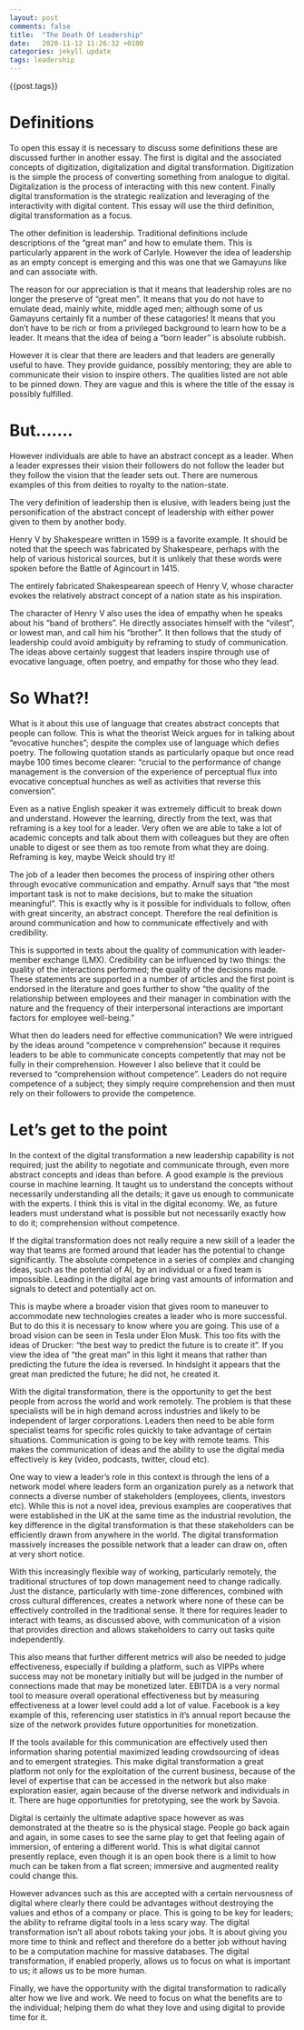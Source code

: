```yaml
---
layout: post
comments: false
title:  "The Death Of Leadership"
date:   2020-11-12 11:26:32 +0100
categories: jekyll update
tags: leadership
---
```


{{post.tags}}

# Definitions

To open this essay it is necessary to discuss some definitions these are discussed further in another essay. The first is digital and the associated concepts of digitization, digitalization and digital transformation. Digitization is the simple the process of converting something from analogue to digital. Digitalization is the process of interacting with this new content. Finally digital transformation is the strategic realization and leveraging of the interactivity with digital content. This essay will use the third definition, digital transformation as a focus.

The other definition is leadership. Traditional definitions include descriptions of the “great man” and how to emulate them. This is particularly apparent in the work of Carlyle. However the idea of leadership as an empty concept is emerging and this was one that we Gamayuns like and can associate with.

The reason for our appreciation is that it means that leadership roles are no longer the preserve of “great men”. It means that you do not have to emulate dead, mainly white, middle aged men; although some of us Gamayuns certainly fit a number of these catagories! It means that you don’t have to be rich or from a privileged background to learn how to be a leader. It means that the idea of being a “born leader” is absolute rubbish.

However it is clear that there are leaders and that leaders are generally useful to have. They provide guidance, possibly mentoring; they are able to communicate their vision to inspire others. The qualities listed are not able to be pinned down. They are vague and this is where the title of the essay is possibly fulfilled.

# But…….

However individuals are able to have an abstract concept as a leader. When a leader expresses their vision their followers do not follow the leader but they follow the vision that the leader sets out. There are numerous examples of this from deities to royalty to the nation-state.

The very definition of leadership then is elusive, with leaders being just the personification of the abstract concept of leadership with either power given to them by another body.

Henry V by Shakespeare written in 1599 is a favorite example. It should be noted that the speech was fabricated by Shakespeare, perhaps with the help of various historical sources, but it is unlikely that these words were spoken before the Battle of Agincourt in 1415.

The entirely fabricated Shakespearean speech of Henry V, whose character evokes the relatively abstract concept of a nation state as his inspiration.

The character of Henry V also uses the idea of empathy when he speaks about his “band of brothers”. He directly associates himself with the “vilest”, or lowest man, and call him his “brother”. It then follows that the study of leadership could avoid ambiguity by reframing to study of communication. The ideas above certainly suggest that leaders inspire through use of evocative language, often poetry, and empathy for those who they lead.

# So What?!

What is it about this use of language that creates abstract concepts that people can follow. This is what the theorist Weick argues for in talking about “evocative hunches”; despite the complex use of language which defies poetry. The following quotation stands as particularly opaque but once read maybe 100 times become clearer: “crucial to the performance of change management is the conversion of the experience of perceptual flux into evocative conceptual hunches as well as activities that reverse this conversion”.

Even as a native English speaker it was extremely difficult to break down and understand. However the learning, directly from the text, was that reframing is a key tool for a leader. Very often we are able to take a lot of academic concepts and talk about them with colleagues but they are often unable to digest or see them as too remote from what they are doing. Reframing is key, maybe Weick should try it!

The job of a leader then becomes the process of inspiring other others through evocative communication and empathy. Arnulf says that “the most important task is not to make decisions, but to make the situation meaningful”. This is exactly why is it possible for individuals to follow, often with great sincerity, an abstract concept. Therefore the real definition is around communication and how to communicate effectively and with credibility.

This is supported in texts about the quality of communication with leader-member exchange (LMX). Credibility can be influenced by two things: the quality of the interactions performed; the quality of the decisions made. These statements are supported in a number of articles and the first point is endorsed in the literature and goes further to show “the quality of the relationship between employees and their manager in combination with the nature and the frequency of their interpersonal interactions are important factors for employee well-being.”

What then do leaders need for effective communication? We were intrigued by the ideas around “competence v comprehension” because it requires leaders to be able to communicate concepts competently that may not be fully in their comprehension. However I also believe that it could be reversed to “comprehension without competence”. Leaders do not require competence of a subject; they simply require comprehension and then must rely on their followers to provide the competence.

# Let’s get to the point

In the context of the digital transformation a new leadership capability is not required; just the ability to negotiate and communicate through, even more abstract concepts and ideas than before. A good example is the previous course in machine learning. It taught us to understand the concepts without necessarily understanding all the details; it gave us enough to communicate with the experts. I think this is vital in the digital economy. We, as future leaders must understand what is possible but not necessarily exactly how to do it; comprehension without competence.

If the digital transformation does not really require a new skill of a leader the way that teams are formed around that leader has the potential to change significantly. The absolute competence in a series of complex and changing ideas, such as the potential of AI, by an individual or a fixed team is impossible. Leading in the digital age bring vast amounts of information and signals to detect and potentially act on.

This is maybe where a broader vision that gives room to maneuver to accommodate new technologies creates a leader who is more successful. But to do this it is necessary to know where you are going. This use of a broad vision can be seen in Tesla under Elon Musk. This too fits with the ideas of Drucker: “the best way to predict the future is to create it”. If you view the idea of “the great man” in this light it means that rather than predicting the future the idea is reversed. In hindsight it appears that the great man predicted the future; he did not, he created it.

With the digital transformation, there is the opportunity to get the best people from across the world and work remotely. The problem is that these specialists will be in high demand across industries and likely to be independent of larger corporations. Leaders then need to be able form specialist teams for specific roles quickly to take advantage of certain situations. Communication is going to be key with remote teams. This makes the communication of ideas and the ability to use the digital media effectively is key (video, podcasts, twitter, cloud etc).

One way to view a leader’s role in this context is through the lens of a network model where leaders form an organization purely as a network that connects a diverse number of stakeholders (employees, clients, investors etc). While this is not a novel idea, previous examples are cooperatives that were established in the UK at the same time as the industrial revolution, the key difference in the digital transformation is that these stakeholders can be efficiently drawn from anywhere in the world. The digital transformation massively increases the possible network that a leader can draw on, often at very short notice.

With this increasingly flexible way of working, particularly remotely, the traditional structures of top down management need to change radically. Just the distance, particularly with time-zone differences, combined with cross cultural differences, creates a network where none of these can be effectively controlled in the traditional sense. It there for requires leader to interact with teams, as discussed above, with communication of a vision that provides direction and allows stakeholders to carry out tasks quite independently.

This also means that further different metrics will also be needed to judge effectiveness, especially if building a platform, such as VIPPs where success may not be monetary initially but will be judged in the number of connections made that may be monetized later. EBITDA is a very normal tool to measure overall operational effectiveness but by measuring effectiveness at a lower level could add a lot of value. Facebook is a key example of this, referencing user statistics in it’s annual report because the size of the network provides future opportunities for monetization.

If the tools available for this communication are effectively used then information sharing potential maximized leading crowdsourcing of ideas and to emergent strategies. This make digital transformation a great platform not only for the exploitation of the current business, because of the level of expertise that can be accessed in the network but also make exploration easier, again because of the diverse network and individuals in it. There are huge opportunities for pretotyping, see the work by Savoia.

Digital is certainly the ultimate adaptive space however as was demonstrated at the theatre so is the physical stage. People go back again and again, in some cases to see the same play to get that feeling again of immersion, of entering a different world. This is what digital cannot presently replace, even though it is an open book there is a limit to how much can be taken from a flat screen; immersive and augmented reality could change this.

However advances such as this are accepted with a certain nervousness of digital where clearly there could be advantages without destroying the values and ethos of a company or place. This is going to be key for leaders; the ability to reframe digital tools in a less scary way. The digital transformation isn’t all about robots taking your jobs. It is about giving you more time to think and reflect and therefore do a better job without having to be a computation machine for massive databases. The digital transformation, if enabled properly, allows us to focus on what is important to us; it allows us to be more human.

Finally, we have the opportunity with the digital transformation to radically alter how we live and work. We need to focus on what the benefits are to the individual; helping them do what they love and using digital to provide time for it.
